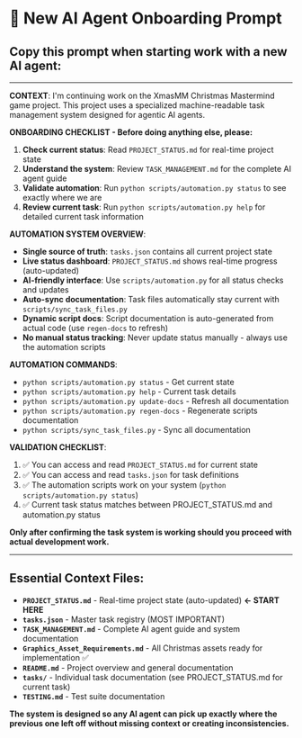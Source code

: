 # 🤖 New AI Agent Onboarding Prompt

## Copy this prompt when starting work with a new AI agent:

---

**CONTEXT**: I'm continuing work on the XmasMM Christmas Mastermind game project. This project uses a specialized machine-readable task management system designed for agentic AI agents.

**ONBOARDING CHECKLIST - Before doing anything else, please:**

1. **Check current status**: Read `PROJECT_STATUS.md` for real-time project state
2. **Understand the system**: Review `TASK_MANAGEMENT.md` for the complete AI agent guide  
3. **Validate automation**: Run `python scripts/automation.py status` to see exactly where we are
4. **Review current task**: Run `python scripts/automation.py help` for detailed current task information

**AUTOMATION SYSTEM OVERVIEW**:
- **Single source of truth**: `tasks.json` contains all current project state
- **Live status dashboard**: `PROJECT_STATUS.md` shows real-time progress (auto-updated)
- **AI-friendly interface**: Use `scripts/automation.py` for all status checks and updates
- **Auto-sync documentation**: Task files automatically stay current with `scripts/sync_task_files.py`
- **Dynamic script docs**: Script documentation is auto-generated from actual code (use `regen-docs` to refresh)
- **No manual status tracking**: Never update status manually - always use the automation scripts

**AUTOMATION COMMANDS**:
- `python scripts/automation.py status` - Get current state
- `python scripts/automation.py help` - Current task details
- `python scripts/automation.py update-docs` - Refresh all documentation
- `python scripts/automation.py regen-docs` - Regenerate scripts documentation
- `python scripts/sync_task_files.py` - Sync all documentation

**VALIDATION CHECKLIST**:
1. ✅ You can access and read `PROJECT_STATUS.md` for current state
2. ✅ You can access and read `tasks.json` for task definitions
3. ✅ The automation scripts work on your system (`python scripts/automation.py status`)
4. ✅ Current task status matches between PROJECT_STATUS.md and automation.py status

**Only after confirming the task system is working should you proceed with actual development work.**

---

## Essential Context Files:
- **`PROJECT_STATUS.md`** - Real-time project state (auto-updated) **← START HERE**
- **`tasks.json`** - Master task registry (MOST IMPORTANT)
- **`TASK_MANAGEMENT.md`** - Complete AI agent guide and system documentation
- **`Graphics_Asset_Requirements.md`** - All Christmas assets ready for implementation ✅
- **`README.md`** - Project overview and general documentation
- **`tasks/`** - Individual task documentation (see PROJECT_STATUS.md for current task)
- **`TESTING.md`** - Test suite documentation

**The system is designed so any AI agent can pick up exactly where the previous one left off without missing context or creating inconsistencies.**
